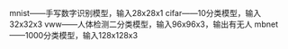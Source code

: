 mnist——手写数字识别模型，输入28x28x1
cifar——10分类模型，输入32x32x3
vww——人体检测二分类模型，输入96x96x3，输出有无人
mbnet——1000分类模型，输入128x128x3